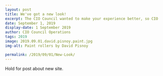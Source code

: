 ```yaml
---
layout: post
title: We've got a new look!
excerpt: The CIO Council wanted to make your experience better, so CIO.gov has a new look and feel. Take a look around. Explore our new features. Read more about how we worked to better meet your needs.
date: September 1, 2019
display-date: 1 September 2019
author: CIO Council Operations
tags: 2019
image: 2019.09.01.david.pisnoy.paint.jpg
img-alt: Paint rollers by David Pisnoy

permalink: /2019/09/01/New-Look/
---
```


Hold for post about new site.
